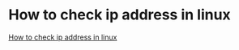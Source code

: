 # How to check ip address in linux
[How to check ip address in linux](https://aiwithcloud.com/2022/09/19/how_to_check_ip_address_in_linux/)